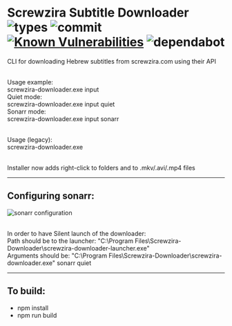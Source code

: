 # Screwzira Subtitle Downloader ![types](https://img.shields.io/npm/types/typescript.svg) ![commit](https://img.shields.io/github/last-commit/yoavain/screwzira-subtitle-downloader.svg) [![Known Vulnerabilities](https://snyk.io//test/github/yoavain/screwzira-subtitle-downloader/badge.svg?targetFile=package.json)](https://snyk.io//test/github/yoavain/screwzira-subtitle-downloader?targetFile=package.json) ![dependabot](https://api.dependabot.com/badges/status?host=github&repo=yoavain/screwzira-subtitle-downloader)

CLI for downloading Hebrew subtitles from screwzira.com using their API

<br>Usage example:
<br>screwzira-downloader.exe input <video-file-full-path>
<br>Quiet mode:
<br>screwzira-downloader.exe input <video-file-full-path> quiet
<br>Sonarr mode:
<br>screwzira-downloader.exe input sonarr

<br>Usage (legacy):
<br>screwzira-downloader.exe <video-file-full-path>

<br>Installer now adds right-click to folders and to .mkv/.avi/.mp4 files

---

## Configuring sonarr:

![sonarr configuration](https://raw.githubusercontent.com/yoavain/screwzira-subtitle-downloader/master/resources/screenshots/sonarr-custom-script.png)

<br>In order to have Silent launch of the downloader:
<br>Path should be to the launcher: "C:\Program Files\Screwzira-Downloader\screwzira-downloader-launcher.exe"
<br>Arguments should be: "C:\Program Files\Screwzira-Downloader\screwzira-downloader.exe" sonarr quiet

---

## To build:

 * npm install
 * npm run build
